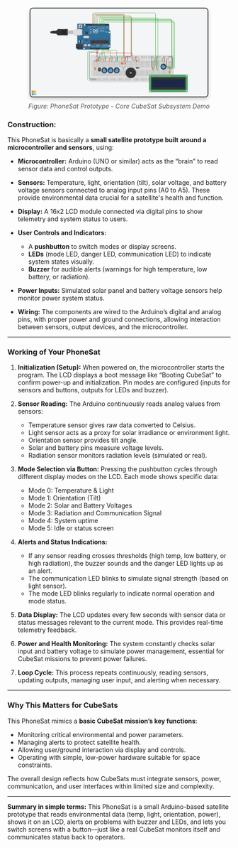 <div align="center" style="margin: 20px 0;">
  <img 
    src="https://raw.githubusercontent.com/MohammadAliiiii/prototype-pre-phase-A/main/PhoneSat.png" 
    alt="PhoneSat Prototype" 
    width="400" 
    style="border: 2px solid #444; border-radius: 8px; box-shadow: 0 4px 8px rgba(0,0,0,0.2);"
  />
  <p style="font-style: italic; color: #555; margin-top: 8px;">
    Figure: PhoneSat Prototype - Core CubeSat Subsystem Demo
  </p>
</div>



### Construction:

This PhoneSat is basically a **small satellite prototype built around a microcontroller and sensors**, using:

* **Microcontroller:** Arduino (UNO or similar) acts as the “brain” to read sensor data and control outputs.
* **Sensors:** Temperature, light, orientation (tilt), solar voltage, and battery voltage sensors connected to analog input pins (A0 to A5). These provide environmental data crucial for a satellite's health and function.
* **Display:** A 16x2 LCD module connected via digital pins to show telemetry and system status to users.
* **User Controls and Indicators:**

  * A **pushbutton** to switch modes or display screens.
  * **LEDs** (mode LED, danger LED, communication LED) to indicate system states visually.
  * **Buzzer** for audible alerts (warnings for high temperature, low battery, or radiation).
* **Power Inputs:** Simulated solar panel and battery voltage sensors help monitor power system status.
* **Wiring:** The components are wired to the Arduino’s digital and analog pins, with proper power and ground connections, allowing interaction between sensors, output devices, and the microcontroller.

---

### Working of Your PhoneSat

1. **Initialization (Setup):**
   When powered on, the microcontroller starts the program. The LCD displays a boot message like “Booting CubeSat” to confirm power-up and initialization. Pin modes are configured (inputs for sensors and buttons, outputs for LEDs and buzzer).

2. **Sensor Reading:**
   The Arduino continuously reads analog values from sensors:

   * Temperature sensor gives raw data converted to Celsius.
   * Light sensor acts as a proxy for solar irradiance or environment light.
   * Orientation sensor provides tilt angle.
   * Solar and battery pins measure voltage levels.
   * Radiation sensor monitors radiation levels (simulated or real).

3. **Mode Selection via Button:**
   Pressing the pushbutton cycles through different display modes on the LCD. Each mode shows specific data:

   * Mode 0: Temperature & Light
   * Mode 1: Orientation (Tilt)
   * Mode 2: Solar and Battery Voltages
   * Mode 3: Radiation and Communication Signal
   * Mode 4: System uptime
   * Mode 5: Idle or status screen

4. **Alerts and Status Indications:**

   * If any sensor reading crosses thresholds (high temp, low battery, or high radiation), the buzzer sounds and the danger LED lights up as an alert.
   * The communication LED blinks to simulate signal strength (based on light sensor).
   * The mode LED blinks regularly to indicate normal operation and mode status.

5. **Data Display:**
   The LCD updates every few seconds with sensor data or status messages relevant to the current mode. This provides real-time telemetry feedback.

6. **Power and Health Monitoring:**
   The system constantly checks solar input and battery voltage to simulate power management, essential for CubeSat missions to prevent power failures.

7. **Loop Cycle:**
   This process repeats continuously, reading sensors, updating outputs, managing user input, and alerting when necessary.

---

### Why This Matters for CubeSats

This PhoneSat mimics a **basic CubeSat mission’s key functions**:

* Monitoring critical environmental and power parameters.
* Managing alerts to protect satellite health.
* Allowing user/ground interaction via display and controls.
* Operating with simple, low-power hardware suitable for space constraints.

The overall design reflects how CubeSats must integrate sensors, power, communication, and user interfaces within limited size and complexity.

---

**Summary in simple terms:**
This PhoneSat is a small Arduino-based satellite prototype that reads environmental data (temp, light, orientation, power), shows it on an LCD, alerts on problems with buzzer and LEDs, and lets you switch screens with a button—just like a real CubeSat monitors itself and communicates status back to operators.

